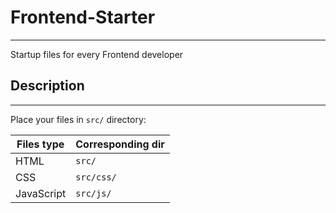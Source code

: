 # Frontend-Starter
***
Startup files for every Frontend developer

## Description
----------------
Place your files in `src/` directory:

Files type | Corresponding dir
------ | -------
HTML | `src/`
CSS | `src/css/`
JavaScript | `src/js/`
